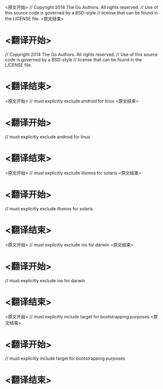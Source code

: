
<原文开始>
// Copyright 2014 The Go Authors. All rights reserved.
// Use of this source code is governed by a BSD-style
// license that can be found in the LICENSE file.
<原文结束>

# <翻译开始>
// Copyright 2014 The Go Authors. All rights reserved.
// Use of this source code is governed by a BSD-style
// license that can be found in the LICENSE file.
# <翻译结束>


<原文开始>
// must explicitly exclude android for linux
<原文结束>

# <翻译开始>
// must explicitly exclude android for linux
# <翻译结束>


<原文开始>
// must explicitly exclude illumos for solaris
<原文结束>

# <翻译开始>
// must explicitly exclude illumos for solaris
# <翻译结束>


<原文开始>
// must explicitly exclude ios for darwin
<原文结束>

# <翻译开始>
// must explicitly exclude ios for darwin
# <翻译结束>


<原文开始>
// must explicitly include target for bootstrapping purposes
<原文结束>

# <翻译开始>
// must explicitly include target for bootstrapping purposes
# <翻译结束>

